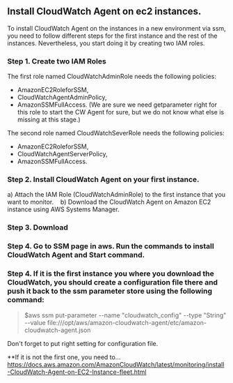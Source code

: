 ## Install CloudWatch Agent on ec2 instances.

To install CloudWatch Agent on the instances in a new environment via ssm, you need to follow different steps for the first instance and the rest of the instances. Nevertheless, you start doing it by creating two IAM roles.

### Step 1. Create two IAM Roles
The first role named CloudWatchAdminRole needs the following policies: 
* AmazonEC2RoleforSSM, 
* CloudWatchAgentAdminPolicy, 
* AmazonSSMFullAccess. 
(We are sure we need getparameter right for this role to start the CW Agent for sure, but we do not know what else is missing at this stage.)

The second role named CloudWatchSeverRole needs the following policies:
* AmazonEC2RoleforSSM, 
* CloudWatchAgentServerPolicy,
* AmazonSSMFullAccess.


### Step 2. Install CloudWatch Agent on your first instance.
a) Attach the IAM Role (CloudWatchAdminRole) to the first instance that you want to monitor.
&nbsp;&nbsp;
b) Download the CloudWatch Agent on Amazon EC2 instance using AWS Systems Manager.

### Step 3. Download 




### Step 4. Go to SSM page in aws. Run the commands to install CloudWatch Agent and Start command.

### Step 4. If it is the first instance you where you download the CloudWatch, you should create a configuration file there and push it back to the ssm parameter store using the following command:
> $aws ssm put-parameter --name "cloudwatch_config" --type "String" --value file:///opt/aws/amazon-cloudwatch-agent/etc/amazon-cloudwatch-agent.json

Don't forget to put right setting for configuration file.

**If it is not the first one, you need to...
https://docs.aws.amazon.com/AmazonCloudWatch/latest/monitoring/install-CloudWatch-Agent-on-EC2-Instance-fleet.html

